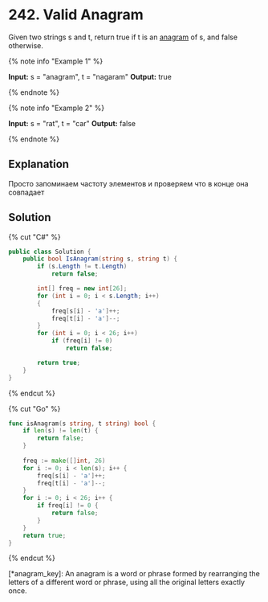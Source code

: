 # 242. Valid Anagram

Given two strings s and t, return true if t is an [anagram](*anagram_key) of s, and false otherwise.

{% note info "Example 1" %}

**Input:** s = "anagram", t = "nagaram"
**Output:** true

{% endnote %}

{% note info "Example 2" %}

**Input:** s = "rat", t = "car"
**Output:** false

{% endnote %}

## Explanation
Просто запоминаем частоту элементов и проверяем что в конце она совпадает

## Solution
{% cut "C#" %}
```cs
public class Solution {
    public bool IsAnagram(string s, string t) {
        if (s.Length != t.Length)
            return false;

        int[] freq = new int[26];
        for (int i = 0; i < s.Length; i++)
        {
            freq[s[i] - 'a']++;
            freq[t[i] - 'a']--;
        }
        for (int i = 0; i < 26; i++)
            if (freq[i] != 0)
                return false;

        return true;
    }
}
```
{% endcut %}

{% cut "Go" %}
```go
func isAnagram(s string, t string) bool {
    if len(s) != len(t) {
        return false;
    }
    
    freq := make([]int, 26)
    for i := 0; i < len(s); i++ {
        freq[s[i] - 'a']++;
        freq[t[i] - 'a']--;
    }
    for i := 0; i < 26; i++ {
        if freq[i] != 0 {
            return false;
        }
    }
    return true;
}
```
{% endcut %}

[*anagram_key]: An anagram is a word or phrase formed by rearranging the letters of a different word or phrase, using all the original letters exactly once.